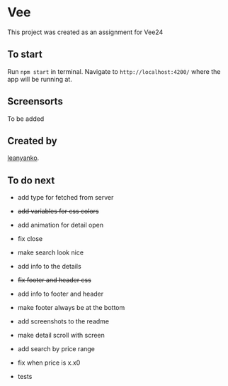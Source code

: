 # Vee

This project was created as an assignment for Vee24

## To start

Run `npm start` in terminal. Navigate to `http://localhost:4200/` where the app will be running at.

## Screensorts

To be added

## Created by

[leanyanko](http://www.twitter.com/leanyanko).

## To do next 

* add type for fetched from server

* <del>add variables for css colors</del>

* add animation for detail open

* fix close 

* make search look nice

* add info to the details

* <del>fix footer and header css</del>

* add info to footer and header

* make footer always be at the bottom

* add screenshots to the readme

* make detail scroll with screen

* add search by price range

* fix when price is x.x0

* tests
